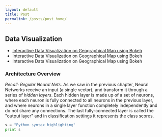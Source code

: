 ```yaml
---
layout: default
title: Post
permalink: /posts/post_home/
---
```


## Data Visualization

- [Interactive Data Visualization on Geographical Map using Bokeh](/posts/DataVisualization/2017Nov01)
- Interactive Data Visualization on Geographical Map using Bokeh
- Interactive Data Visualization on Geographical Map using Bokeh


<a name='overview'></a>

### Architecture Overview

*Recall: Regular Neural Nets.* As we saw in the previous chapter, Neural Networks receive an input (a single vector), and transform it through a series of *hidden layers*. Each hidden layer is made up of a set of neurons, where each neuron is fully connected to all neurons in the previous layer, and where neurons in a single layer function completely independently and do not share any connections. The last fully-connected layer is called the "output layer" and in classification settings it represents the class scores.

```python
s = "Python syntax highlighting"
print s
```

